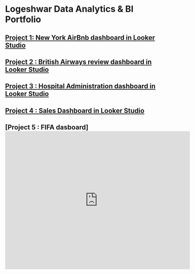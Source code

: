 # Logeshwar Data Analytics & BI Portfolio

## [Project 1: New York AirBnb dashboard in Looker Studio](https://lookerstudio.google.com/reporting/dbd57e6a-33e0-40d1-90b6-52002da34ba3)

## [Project 2 : British Airways review dashboard in Looker Studio](https://lookerstudio.google.com/reporting/200238d2-de02-4b28-ba09-19a8b55afa3a/page/J3y1D)

## [Project 3 : Hospital Administration dashboard in Looker Studio](https://lookerstudio.google.com/reporting/142a3a16-ec1e-44ee-a329-deb96d87d706/page/p_jdqj8xychd)

## [Project 4 : Sales Dashboard in Looker Studio](https://lookerstudio.google.com/embed/reporting/c18b1fc9-96c3-4294-912b-9ca980991e3e/page/4UAxD)

## [Project 5 : FIFA dasboard]<iframe width="600" height="450" src="https://lookerstudio.google.com/embed/reporting/1dcf9fb7-189d-4b21-a8b1-e1506e68c965/page/MmvyD" frameborder="0" style="border:0" allowfullscreen sandbox="allow-storage-access-by-user-activation allow-scripts allow-same-origin allow-popups allow-popups-to-escape-sandbox"></iframe>
